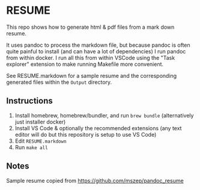 # RESUME

This repo shows how to generate html & pdf files from a mark down resume.

It uses pandoc to process the markdown file, but because pandoc is often quite painful to install (and can have a lot of dependencies) I run pandoc from within docker. I run all this from within VSCode using the "Task explorer" extension to make running Makefile more convenient.

See RESUME.markdown for a sample resume and the corresponding generated files within the `Output` directory.

## Instructions

1. Install homebrew, homebrew/bundler, and run `brew bundle` (alternatively just installer docker)
4. Install VS Code & optionally the recommended extensions (any text editor will do but this repository is setup to use VS Code)
5. Edit `RESUME.markdown`
6. Run `make all`

## Notes

Sample resume copied from https://github.com/mszep/pandoc_resume
